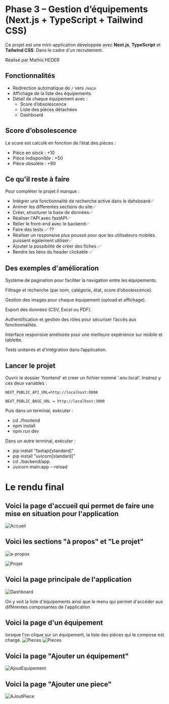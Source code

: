 # Phase 3 – Gestion d’équipements (Next.js + TypeScript + Tailwind CSS)

Ce projet est une mini-application développée avec **Next.js**, **TypeScript** et **Tailwind CSS**. Dans le cadre d'un recrutement.

Réalisé par Mathis HEDER

##  Fonctionnalités

-  Redirection automatique de `/` vers `/main`
-  Affichage de la liste des équipements
-  Détail de chaque équipement avec :
    - Score d’obsolescence
    - Liste des pièces détachées
    - Dashboard 

## Score d’obsolescence

Le score est calculé en fonction de l’état des pièces :
- Pièce en stock : +10
- Pièce indisponible : +50
- Pièce obsolète : +90

## Ce qu'il reste à faire 
Pour compléter le projet il manque :
 - Intégrer une fonctionnalité de recherche active dans le dahsboard✅
 - Animer les differentes sections du site✅
 - Créer, structurer la base de données✅
 - Réaliser l'API avec fastAPI✅
 - Relier le front-end avec le backend✅
 - Faire des tests ✅ ??
 - Réaliser un responsive plus poussé pour que les utilisateurs mobiles puissent également utiliser✅
 - Ajouter la possibilité de créer des fiches ✅
 - Rendre les liens du header clickable ✅
 

## Des exemples d'amélioration
Système de pagination pour faciliter la navigation entre les équipements.

Filtrage et recherche (par nom, catégorie, état, score d’obsolescence).


Gestion des images pour chaque équipement (upload et affichage).

Export des données (CSV, Excel ou PDF).


Authentification et gestion des rôles pour sécuriser l’accès aux fonctionnalités.

Interface responsive améliorée pour une meilleure expérience sur mobile et tablette.

Tests unitaires et d’intégration dans l’application.

##  Lancer le projet

Ouvrir le dossier 'frontend' et creer un fichier nommé '.env.local'. Insérez y ces deux variables :

    NEXT_PUBLIC_API_URL=http://localhost:8000

    NEXT_PUBLIC_BASE_URL = http://localhost:3000

Puis dans un terminal, exécuter :
- cd ./frontend
- npm install
- npm run dev

Dans un autre terminal, exécuter :
- pip install "fastapi[standard]"
- pip install "uvicorn[standard]" 
- cd ./backend/app
- uvicorn main:app --reload


# Le rendu final

## Voici la page d'accueil qui permet de faire une mise en situation pour l'application
![Accueil](ImageRendu/Accueil.png)


## Voici les sections "à propos" et "Le projet"
![a-propos](ImageRendu/apropos.png)

![Projet](ImageRendu/leProjet.png)

## Voici la page principale de l'application
![Dashboard](ImageRendu/dashboard.png)

On y voit la liste d'équipements ainsi que le menu qui permet d'accéder aux différentes composantes de l'application

## Voici la page d'un équipement

lorsque l'on clique sur un équipement, la liste des pièces qui le compose est chargé. 
![Pieces](ImageRendu/equipement1.png)
![Pieces](ImageRendu/equipement2.png)



## Voici la page "Ajouter un équipement"
![AjoutEquipement](ImageRendu/ajouterEquip.png)

## Voici la page "Ajouter une piece"
![AJoutPiece](ImageRendu/ajouterPiece.png)
